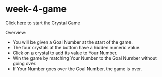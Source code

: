 # week-4-game

Click [here](https://monicaj314.github.io/week-4-game/) to start the Crystal Game

Overview:

- You will be given a Goal Number at the start of the game.
- The four crystals at the bottom have a hidden numeric value.
- Click on a crystal to add its value to Your Number.
- Win the game by matching Your Number to the Goal Number without going over.
- If Your Number goes over the Goal Number, the game is over.
